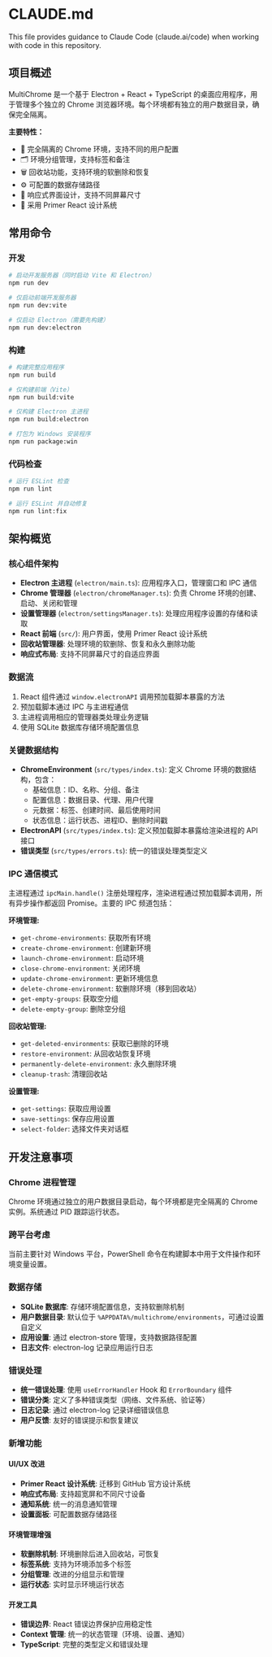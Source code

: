 # CLAUDE.md

This file provides guidance to Claude Code (claude.ai/code) when working with code in this repository.

## 项目概述

MultiChrome 是一个基于 Electron + React + TypeScript 的桌面应用程序，用于管理多个独立的 Chrome 浏览器环境。每个环境都有独立的用户数据目录，确保完全隔离。

**主要特性：**
- 🔐 完全隔离的 Chrome 环境，支持不同的用户配置
- 🗂️ 环境分组管理，支持标签和备注
- 🗑️ 回收站功能，支持环境的软删除和恢复
- ⚙️ 可配置的数据存储路径
- 📱 响应式界面设计，支持不同屏幕尺寸
- 🎨 采用 Primer React 设计系统

## 常用命令

### 开发
```bash
# 启动开发服务器（同时启动 Vite 和 Electron）
npm run dev

# 仅启动前端开发服务器
npm run dev:vite

# 仅启动 Electron（需要先构建）
npm run dev:electron
```

### 构建
```bash
# 构建完整应用程序
npm run build

# 仅构建前端（Vite）
npm run build:vite

# 仅构建 Electron 主进程
npm run build:electron

# 打包为 Windows 安装程序
npm run package:win
```

### 代码检查
```bash
# 运行 ESLint 检查
npm run lint

# 运行 ESLint 并自动修复
npm run lint:fix
```

## 架构概览

### 核心组件架构
- **Electron 主进程** (`electron/main.ts`): 应用程序入口，管理窗口和 IPC 通信
- **Chrome 管理器** (`electron/chromeManager.ts`): 负责 Chrome 环境的创建、启动、关闭和管理
- **设置管理器** (`electron/settingsManager.ts`): 处理应用程序设置的存储和读取
- **React 前端** (`src/`): 用户界面，使用 Primer React 设计系统
- **回收站管理器**: 处理环境的软删除、恢复和永久删除功能
- **响应式布局**: 支持不同屏幕尺寸的自适应界面

### 数据流
1. React 组件通过 `window.electronAPI` 调用预加载脚本暴露的方法
2. 预加载脚本通过 IPC 与主进程通信
3. 主进程调用相应的管理器类处理业务逻辑
4. 使用 SQLite 数据库存储环境配置信息

### 关键数据结构
- **ChromeEnvironment** (`src/types/index.ts`): 定义 Chrome 环境的数据结构，包含：
  - 基础信息：ID、名称、分组、备注
  - 配置信息：数据目录、代理、用户代理
  - 元数据：标签、创建时间、最后使用时间
  - 状态信息：运行状态、进程ID、删除时间戳
- **ElectronAPI** (`src/types/index.ts`): 定义预加载脚本暴露给渲染进程的 API 接口
- **错误类型** (`src/types/errors.ts`): 统一的错误处理类型定义

### IPC 通信模式
主进程通过 `ipcMain.handle()` 注册处理程序，渲染进程通过预加载脚本调用，所有异步操作都返回 Promise。主要的 IPC 频道包括：

**环境管理:**
- `get-chrome-environments`: 获取所有环境
- `create-chrome-environment`: 创建新环境  
- `launch-chrome-environment`: 启动环境
- `close-chrome-environment`: 关闭环境
- `update-chrome-environment`: 更新环境信息
- `delete-chrome-environment`: 软删除环境（移到回收站）
- `get-empty-groups`: 获取空分组
- `delete-empty-group`: 删除空分组

**回收站管理:**
- `get-deleted-environments`: 获取已删除的环境
- `restore-environment`: 从回收站恢复环境
- `permanently-delete-environment`: 永久删除环境
- `cleanup-trash`: 清理回收站

**设置管理:**
- `get-settings`: 获取应用设置
- `save-settings`: 保存应用设置
- `select-folder`: 选择文件夹对话框

## 开发注意事项

### Chrome 进程管理
Chrome 环境通过独立的用户数据目录启动，每个环境都是完全隔离的 Chrome 实例。系统通过 PID 跟踪运行状态。

### 跨平台考虑
当前主要针对 Windows 平台，PowerShell 命令在构建脚本中用于文件操作和环境变量设置。

### 数据存储
- **SQLite 数据库**: 存储环境配置信息，支持软删除机制
- **用户数据目录**: 默认位于 `%APPDATA%/multichrome/environments`，可通过设置自定义
- **应用设置**: 通过 electron-store 管理，支持数据路径配置
- **日志文件**: electron-log 记录应用运行日志

### 错误处理
- **统一错误处理**: 使用 `useErrorHandler` Hook 和 `ErrorBoundary` 组件
- **错误分类**: 定义了多种错误类型（网络、文件系统、验证等）
- **日志记录**: 通过 electron-log 记录详细错误信息
- **用户反馈**: 友好的错误提示和恢复建议

### 新增功能

#### UI/UX 改进
- **Primer React 设计系统**: 迁移到 GitHub 官方设计系统
- **响应式布局**: 支持超宽屏和不同尺寸设备
- **通知系统**: 统一的消息通知管理
- **设置面板**: 可配置数据存储路径

#### 环境管理增强
- **软删除机制**: 环境删除后进入回收站，可恢复
- **标签系统**: 支持为环境添加多个标签
- **分组管理**: 改进的分组显示和管理
- **运行状态**: 实时显示环境运行状态

#### 开发工具
- **错误边界**: React 错误边界保护应用稳定性
- **Context 管理**: 统一的状态管理（环境、设置、通知）
- **TypeScript**: 完整的类型定义和错误处理